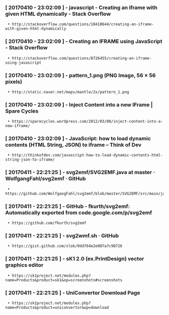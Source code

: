 ### [ 20170410 - 23:02:09 ] - javascript - Creating an iframe with given HTML dynamically - Stack Overflow
	 • http://stackoverflow.com/questions/10418644/creating-an-iframe-with-given-html-dynamically
### [ 20170410 - 23:02:09 ] - Creating an IFRAME using JavaScript - Stack Overflow
	 • http://stackoverflow.com/questions/8726455/creating-an-iframe-using-javascript
### [ 20170410 - 23:02:09 ] - pattern_1.png (PNG Image, 56 × 56 pixels)
	 • http://static.naver.net/maps/mantle/2x/pattern_1.png
### [ 20170410 - 23:02:09 ] - Inject Content into a new IFrame | Spare Cycles
	 • https://sparecycles.wordpress.com/2012/03/08/inject-content-into-a-new-iframe/
### [ 20170410 - 23:02:09 ] - JavaScript: how to load dynamic contents (HTML String, JSON) to iframe – Think of Dev
	 • http://thinkofdev.com/javascript-how-to-load-dynamic-contents-html-string-json-to-iframe/
### [ 20170411 - 22:21:25 ] - svg2emf/SVG2EMF.java at master · WolfgangFahl/svg2emf · GitHub
	 • https://github.com/WolfgangFahl/svg2emf/blob/master/SVG2EMF/src/main/java/net/hanjava/svg/SVG2EMF.java
### [ 20170411 - 22:21:25 ] - GitHub - fkurth/svg2emf: Automatically exported from code.google.com/p/svg2emf
	 • https://github.com/fkurth/svg2emf
### [ 20170411 - 22:21:25 ] - svg2wmf.sh · GitHub
	 • https://gist.github.com/slok/0dd764e2e007a7c90726
### [ 20170411 - 22:21:25 ] - sK1 2.0 (ex.PrintDesign) vector graphics editor
	 • https://sk1project.net/modules.php?name=Products&product=sk1&op=screenshots#screenshots
### [ 20170411 - 22:21:25 ] - UniConvertor Download Page
	 • https://sk1project.net/modules.php?name=Products&product=uniconvertor&op=download
	 
